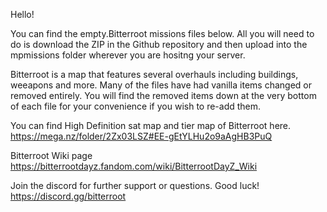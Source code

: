 Hello!

You can find the empty.Bitterroot missions files below. 
All you will need to do is download the ZIP in the Github repository and then upload into the mpmissions folder wherever you are hositng your server.

Bitterroot is a map that features several overhauls including buildings, weeapons and more. 
Many of the files have had vanilla items changed or removed entirely.
You will find the removed items down at the very bottom of each file for your convenience if you wish to re-add them.

You can find High Definition sat map and tier map of Bitterroot here.
https://mega.nz/folder/2Zx03LSZ#EE-gEtYLHu2o9aAgHB3PuQ

Bitterroot Wiki page
https://bitterrootdayz.fandom.com/wiki/BitterrootDayZ_Wiki

Join the discord for further support or questions. Good luck!
https://discord.gg/bitterroot
